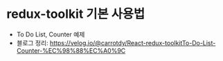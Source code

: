 # redux-toolkit 기본 사용법

- To Do List, Counter 예제
- 블로그 정리: https://velog.io/@carrotdy/React-redux-toolkitTo-Do-List-Counter-%EC%98%88%EC%A0%9C
